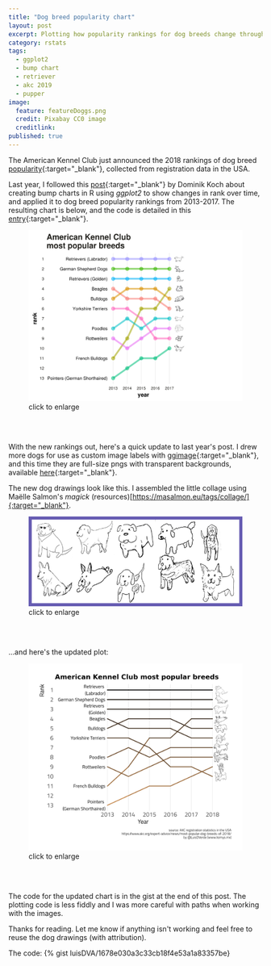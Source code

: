 ```yaml
---
title: "Dog breed popularity chart"
layout: post
excerpt: Plotting how popularity rankings for dog breeds change through time, (p)updated for 2019. 
category: rstats
tags:
  - ggplot2
  - bump chart
  - retriever
  - akc 2019
  - pupper
image:
  feature: featureDoggs.png
  credit: Pixabay CC0 image
  creditlink: 
published: true
---
```


The American Kennel Club just announced the 2018 rankings of dog breed [popularity](https://www.akc.org/expert-advice/news/most-popular-dog-breeds-of-2018/){:target="_blank"}, collected from registration data in the USA. 

Last year, I followed this [post](https://dominikkoch.github.io/Bump-Chart/){:target="_blank"} by Dominik Koch about creating bump charts in R using _ggplot2_ to show changes in rank over time, and applied it to dog breed popularity rankings from 2013-2017. The resulting chart is below, and the code is detailed in this [entry](https://luisdva.github.io/rstats/dog-bump-chart/){:target="_blank"}.  


<figure>
    <a href="/images/akcranks.png"><img src="/images/akcranks.png"></a>
        <figcaption>click to enlarge</figcaption>
</figure>
<br><br>

With the new rankings out, here's a quick update to last year's post. I drew more dogs for use as custom image labels with [ggimage](https://github.com/GuangchuangYu/ggimage){:target="_blank"}, and this time they are full-size pngs with transparent backgrounds, available [here](https://raw.githubusercontent.com/luisDVA/luisdva.github.io/master/images/pups/){:target="_blank"}. 

The new dog drawings look like this. I assembled the little collage using Maëlle Salmon's _magick_ (resources)[https://masalmon.eu/tags/collage/]{:target="_blank"}.


<figure>
    <a href="/images/doggos.png"><img src="/images/doggos.png"></a>
        <figcaption>click to enlarge</figcaption>
</figure>
<br><br>

...and here's the updated plot:  

<figure>
    <a href="/images/akcranks2019.png"><img src="/images/akcranks2019.png"></a>
        <figcaption>click to enlarge</figcaption>
</figure>
<br><br>

The code for the updated chart is in the gist at the end of this post. The plotting code is less fiddly and I was more careful with paths when working with the images. 


Thanks for reading. Let me know if anything isn't working and feel free to reuse the dog drawings (with attribution). 



The code:
{% gist luisDVA/1678e030a3c33cb18f4e53a1a83357be}


